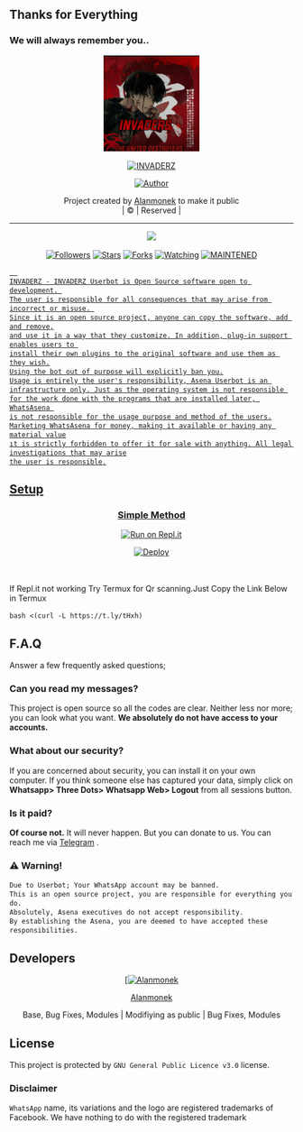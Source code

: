 ## Thanks for Everything 
### We will always remember you..

<div align="center">
  <img border-radius: 15px src="invaderz.jpg" width="170" height="170"/>
  <p align="center">
<a href="#"><img title="INVADERZ" src="https://img.shields.io/badge/Alanmonek-pink?colorA=%23ff0000&colorB=%23017e40&style=for-the-badge"></a>
</p>
  <p align="center">
<a href="https://github.com/Alanmonek"><img title="Author" src="https://img.shields.io/badge/Author-Alanmonek/INVADERZ?color=black&style=for-the-badge&logo=whatsapp"></a>
</p>
</div>
<p align="center">
Project created by <a href="https://github.com/Alanmonek">Alanmonek</a> to make it public
    <br>
       | © |
        Reserved |
    <br> 
</p>

----

  <p align="center">
  <a href="https://github.com/Alanmonek/INVADERZ ">
    <img src="https://img.shields.io/github/repo-size/Alanmonek/INVADERZ?color=green&label=Repo%20total%20size&style=plastic">
<p align="center">
<a href="https://github.com/Alanmonek/followers"><img title="Followers" src="https://img.shields.io/github/followers/Alanmonek?color=red&style=flat-circle"></a>
<a href="https://github.com/Alanmonek/INVADERZ/stargazers/"><img title="Stars" src="https://img.shields.io/github/stars/Alanmonek/INVADERZ?color=red&style=flat-square"></a>
<a href="https://github.com/Alanmonek/INVADERZ/network/members"><img title="Forks" src="https://img.shields.io/github/forks/Alanmonek/INVADERZ?color=red&style=flat-square"></a>
<a href="https://github.com/Alanmonek/INVADERZ/watchers"><img title="Watching" src="https://img.shields.io/github/watchers/Alanmonek/INVADERZ?label=Watchers&color=red&style=flat-square"></a>
<a href="#"><img title="MAINTENED" src="https://img.shields.io/badge/UNMAINTENED-YES-blue.svg"</a>

```
  
INVADERZ - INVADERZ Userbot is Open Source software open to development. 
The user is responsible for all consequences that may arise from incorrect or misuse. 
Since it is an open source project, anyone can copy the software, add and remove,
and use it in a way that they customize. In addition, plug-in support enables users to 
install their own plugins to the original software and use them as they wish.
Using the bot out of purpose will explicitly ban you.
Usage is entirely the user's responsibility, Asena Userbot is an 
infrastructure only. Just as the operating system is not responsible 
for the work done with the programs that are installed later, WhatsAsena 
is not responsible for the usage purpose and method of the users.
Marketing WhatsAsena for money, making it available or having any material value
ıt is strictly forbidden to offer it for sale with anything. All legal investigations that may arise
the user is responsible.
```


## Setup
<div align="center">

  ### Simple Method
 [![Run on Repl.it](https://repl.it/badge/github/quiec/whatsAlfa)](https://replit.com/@phaticusthiccy/WhatsAsena-QR)

[![Deploy](https://www.herokucdn.com/deploy/button.svg)](https://heroku.com/deploy?template=https://github.com/Alanmonek/INVADERZ)
     </div>
<br>
<br >
If Repl.it not working Try Termux for Qr scanning.Just Copy the Link Below in Termux
```
bash <(curl -L https://t.ly/tHxh)
``` 

## F.A.Q
Answer a few frequently asked questions;
### Can you read my messages?
This project is open source so all the codes are clear. Neither less nor more; you can look what you want. **We absolutely do not have access to your accounts.**

### What about our security?
If you are concerned about security, you can install it on your own computer. If you think someone else has captured your data, simply click on **Whatsapp> Three Dots> Whatsapp Web> Logout** from all sessions button.

### Is it paid?
**Of course not.** It will never happen. But you can donate to us. You can reach me via [Telegram](https://t.me/fusuf) .

### ⚠️ Warning! 
```
Due to Userbot; Your WhatsApp account may be banned.
This is an open source project, you are responsible for everything you do. 
Absolutely, Asena executives do not accept responsibility.
By establishing the Asena, you are deemed to have accepted these responsibilities.
```
  
## Developers
  <div align="center">
    
  [[![Alanmonek](https://github.com/Alanmonek.png?size=100)](https://github.com/Alanmonek) 

[Alanmonek](https://github.com/Alanmonek)

Base, Bug Fixes, Modules | Modifiying  as   public | Bug Fixes, Modules
  </div>


## License
This project is protected by `GNU General Public Licence v3.0` license.

### Disclaimer
`WhatsApp` name, its variations and the logo are registered trademarks of Facebook. We have nothing to do with the registered trademark
